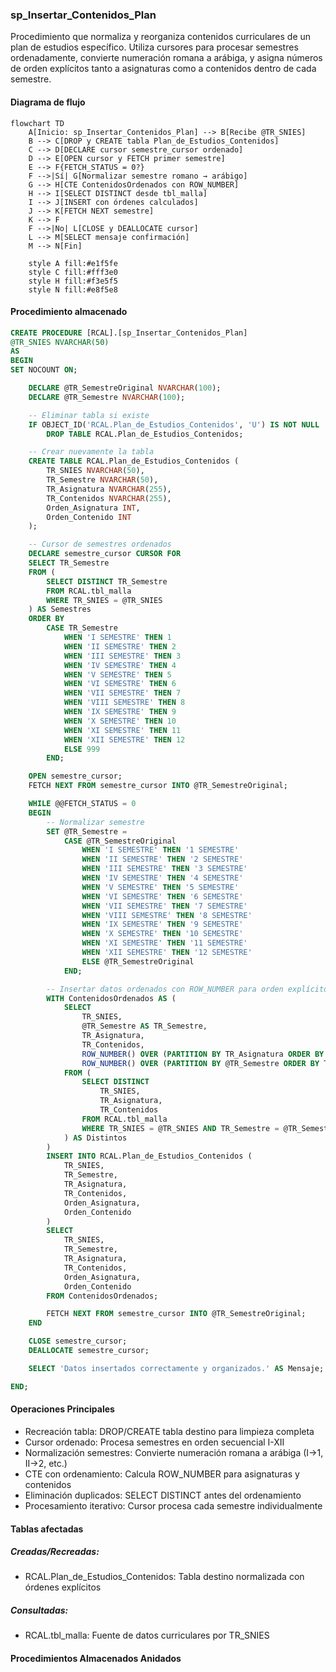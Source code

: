 

### sp_Insertar_Contenidos_Plan

Procedimiento que normaliza y reorganiza contenidos curriculares de un plan de estudios específico. Utiliza cursores para procesar semestres ordenadamente, convierte numeración romana a arábiga, y asigna números de orden explícitos tanto a asignaturas como a contenidos dentro de cada semestre.

#### Diagrama de flujo

```mermaid
flowchart TD
    A[Inicio: sp_Insertar_Contenidos_Plan] --> B[Recibe @TR_SNIES]
    B --> C[DROP y CREATE tabla Plan_de_Estudios_Contenidos]
    C --> D[DECLARE cursor semestre_cursor ordenado]
    D --> E[OPEN cursor y FETCH primer semestre]
    E --> F{FETCH_STATUS = 0?}
    F -->|Sí| G[Normalizar semestre romano → arábigo]
    G --> H[CTE ContenidosOrdenados con ROW_NUMBER]
    H --> I[SELECT DISTINCT desde tbl_malla]
    I --> J[INSERT con órdenes calculados]
    J --> K[FETCH NEXT semestre]
    K --> F
    F -->|No| L[CLOSE y DEALLOCATE cursor]
    L --> M[SELECT mensaje confirmación]
    M --> N[Fin]
    
    style A fill:#e1f5fe
    style C fill:#fff3e0
    style H fill:#f3e5f5
    style N fill:#e8f5e8
```
#### Procedimiento almacenado
```sql
CREATE PROCEDURE [RCAL].[sp_Insertar_Contenidos_Plan]
@TR_SNIES NVARCHAR(50)
AS
BEGIN
SET NOCOUNT ON;

    DECLARE @TR_SemestreOriginal NVARCHAR(100);
    DECLARE @TR_Semestre NVARCHAR(100);

    -- Eliminar tabla si existe
    IF OBJECT_ID('RCAL.Plan_de_Estudios_Contenidos', 'U') IS NOT NULL
        DROP TABLE RCAL.Plan_de_Estudios_Contenidos;

    -- Crear nuevamente la tabla
    CREATE TABLE RCAL.Plan_de_Estudios_Contenidos (
        TR_SNIES NVARCHAR(50),
        TR_Semestre NVARCHAR(50),
        TR_Asignatura NVARCHAR(255),
        TR_Contenidos NVARCHAR(255),
        Orden_Asignatura INT,
        Orden_Contenido INT
    );

    -- Cursor de semestres ordenados
    DECLARE semestre_cursor CURSOR FOR
    SELECT TR_Semestre
    FROM (
        SELECT DISTINCT TR_Semestre
        FROM RCAL.tbl_malla
        WHERE TR_SNIES = @TR_SNIES
    ) AS Semestres
    ORDER BY
        CASE TR_Semestre
            WHEN 'I SEMESTRE' THEN 1
            WHEN 'II SEMESTRE' THEN 2
            WHEN 'III SEMESTRE' THEN 3
            WHEN 'IV SEMESTRE' THEN 4
            WHEN 'V SEMESTRE' THEN 5
            WHEN 'VI SEMESTRE' THEN 6
            WHEN 'VII SEMESTRE' THEN 7
            WHEN 'VIII SEMESTRE' THEN 8
            WHEN 'IX SEMESTRE' THEN 9
            WHEN 'X SEMESTRE' THEN 10
            WHEN 'XI SEMESTRE' THEN 11
            WHEN 'XII SEMESTRE' THEN 12
            ELSE 999
        END;

    OPEN semestre_cursor;
    FETCH NEXT FROM semestre_cursor INTO @TR_SemestreOriginal;

    WHILE @@FETCH_STATUS = 0
    BEGIN
        -- Normalizar semestre
        SET @TR_Semestre =
            CASE @TR_SemestreOriginal
                WHEN 'I SEMESTRE' THEN '1 SEMESTRE'
                WHEN 'II SEMESTRE' THEN '2 SEMESTRE'
                WHEN 'III SEMESTRE' THEN '3 SEMESTRE'
                WHEN 'IV SEMESTRE' THEN '4 SEMESTRE'
                WHEN 'V SEMESTRE' THEN '5 SEMESTRE'
                WHEN 'VI SEMESTRE' THEN '6 SEMESTRE'
                WHEN 'VII SEMESTRE' THEN '7 SEMESTRE'
                WHEN 'VIII SEMESTRE' THEN '8 SEMESTRE'
                WHEN 'IX SEMESTRE' THEN '9 SEMESTRE'
                WHEN 'X SEMESTRE' THEN '10 SEMESTRE'
                WHEN 'XI SEMESTRE' THEN '11 SEMESTRE'
                WHEN 'XII SEMESTRE' THEN '12 SEMESTRE'
                ELSE @TR_SemestreOriginal
            END;

        -- Insertar datos ordenados con ROW_NUMBER para orden explícito
        WITH ContenidosOrdenados AS (
            SELECT
                TR_SNIES,
                @TR_Semestre AS TR_Semestre,
                TR_Asignatura,
                TR_Contenidos,
                ROW_NUMBER() OVER (PARTITION BY TR_Asignatura ORDER BY TR_Contenidos) AS Orden_Contenido,
                ROW_NUMBER() OVER (PARTITION BY @TR_Semestre ORDER BY TR_Asignatura) AS Orden_Asignatura
            FROM (
                SELECT DISTINCT
                    TR_SNIES,
                    TR_Asignatura,
                    TR_Contenidos
                FROM RCAL.tbl_malla
                WHERE TR_SNIES = @TR_SNIES AND TR_Semestre = @TR_SemestreOriginal
            ) AS Distintos
        )
        INSERT INTO RCAL.Plan_de_Estudios_Contenidos (
            TR_SNIES,
            TR_Semestre,
            TR_Asignatura,
            TR_Contenidos,
            Orden_Asignatura,
            Orden_Contenido
        )
        SELECT
            TR_SNIES,
            TR_Semestre,
            TR_Asignatura,
            TR_Contenidos,
            Orden_Asignatura,
            Orden_Contenido
        FROM ContenidosOrdenados;

        FETCH NEXT FROM semestre_cursor INTO @TR_SemestreOriginal;
    END

    CLOSE semestre_cursor;
    DEALLOCATE semestre_cursor;

    SELECT 'Datos insertados correctamente y organizados.' AS Mensaje;

END;
```
#### Operaciones Principales

- Recreación tabla: DROP/CREATE tabla destino para limpieza completa
- Cursor ordenado: Procesa semestres en orden secuencial I-XII
- Normalización semestres: Convierte numeración romana a arábiga (I→1, II→2, etc.)
- CTE con ordenamiento: Calcula ROW_NUMBER para asignaturas y contenidos
- Eliminación duplicados: SELECT DISTINCT antes del ordenamiento
- Procesamiento iterativo: Cursor procesa cada semestre individualmente

#### Tablas afectadas

##### Creadas/Recreadas:

- RCAL.Plan_de_Estudios_Contenidos: Tabla destino normalizada con órdenes explícitos

##### Consultadas:

- RCAL.tbl_malla: Fuente de datos curriculares por TR_SNIES

#### Procedimientos Almacenados Anidados